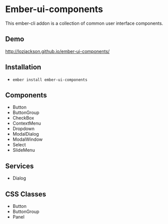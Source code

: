 # Ember-ui-components

This ember-cli addon is a collection of common user interface components.

## Demo

http://lozjackson.github.io/ember-ui-components/

## Installation

* `ember install ember-ui-components`

## Components

* Button
* ButtonGroup
* CheckBox
* ContextMenu
* Dropdown
* ModalDialog
* ModalWindow
* Select
* SlideMenu


## Services

* Dialog

## CSS Classes

* Button
* ButtonGroup
* Panel
